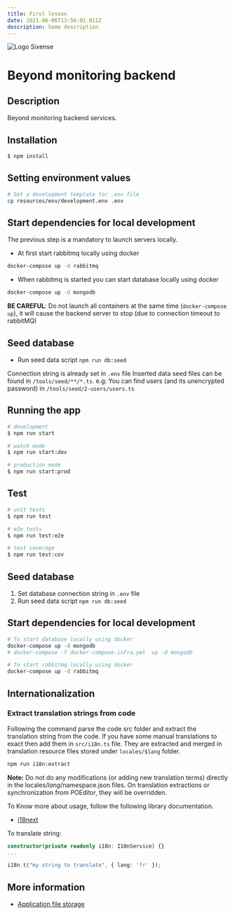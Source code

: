 ```yaml
---
title: First lesson
date: 2021-06-06T13:56:01.011Z
description: Some description
---
```

![Logo Sixense](/img/machine_icon.svg)

# Beyond monitoring backend

## Description

Beyond monitoring backend services.

## Installation

```bash
$ npm install
```

## Setting environment values

```bash
# Set a development template for .env file
cp resources/env/development.env .env
```

## Start dependencies for local development

The previous step is a mandatory to launch servers locally.

* At first start rabbitmq locally using docker

```bash
docker-compose up -d rabbitmq
```

* When rabbitmq is started you can start database locally using docker

```bash
docker-compose up -d mongodb
```

**BE CAREFUL**: Do not launch all containers at the same time (`docker-compose up`), it will cause the backend server to stop (due to connection timeout to rabbitMQ)

## Seed database

* Run seed data script `npm run db:seed`

Connection string is already set in `.env` file
Inserted data seed files can be found in `/tools/seed/**/*.ts`.
e.g: You can find users (and its unencrypted password) in `/tools/seed/2-users/users.ts`

## Running the app

```bash
# development
$ npm run start

# watch mode
$ npm run start:dev

# production mode
$ npm run start:prod
```

## Test

```bash
# unit tests
$ npm run test

# e2e tests
$ npm run test:e2e

# test coverage
$ npm run test:cov
```

## Seed database

1. Set database connection string in `.env` file
2. Run seed data script `npm run db:seed`

## Start dependencies for local development

```bash
# To start database locally using docker
docker-compose up -d mongodb
# docker-compose -f docker-compose.infra.yml  up -d mongodb

# To start rabbitmq locally using docker
docker-compose up -d rabbitmq
```

## Internationalization

### Extract translation strings from code

Following the command parse the code src folder and extract the translation string from
the code. If you have some manual translations to exact then add them in `src/i18n.ts`
file. They are extracted and merged in translation resource files stored under `locales/$lang` folder.

```bash
npm run i18n:extract
```

**Note:** Do not do any modifications (or adding new translation terms) directly in the locales/$lang/$namespace.json files. On translation extractions or synchronization from POEditor, they will be overridden.

To Know more about usage, follow the following library documentation.

* [i18next](https://www.i18next.com/translation-function/essentials)

To translate string:

```TypeScript
constructor(private readonly i18n: I18nService) {}
...

i18n.t("my string to translate", { lang: 'fr' });
```

## More information

* [Application file storage](./resources/docs/Storage.md)